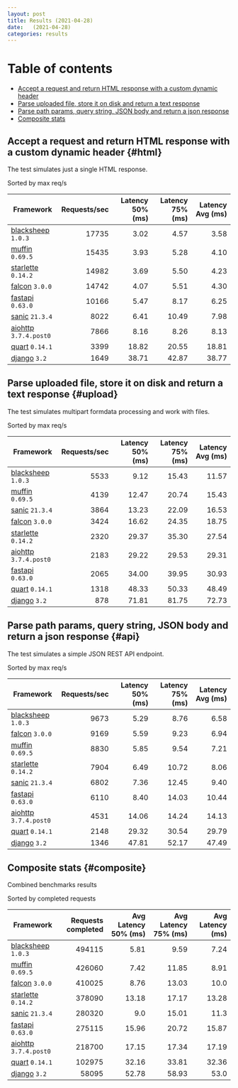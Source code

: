 ```yaml
---
layout: post
title: Results (2021-04-28)
date:   (2021-04-28)
categories: results
---
```


# Table of contents

* [Accept a request and return HTML response with a custom dynamic header](#html)
* [Parse uploaded file, store it on disk and return a text response](#upload)
* [Parse path params, query string, JSON body and return a json response](#api)
* [Composite stats ](#composite)

##  Accept a request and return HTML response with a custom dynamic header {#html}

The test simulates just a single HTML response. 

Sorted by max req/s

| Framework | Requests/sec | Latency 50% (ms) | Latency 75% (ms) | Latency Avg (ms) |
| --------- | -----------: | ---------------: | ---------------: | ---------------: |
| [blacksheep](https://pypi.org/project/blacksheep/) `1.0.3` | 17735 | 3.02 | 4.57 | 3.58
| [muffin](https://pypi.org/project/muffin/) `0.69.5` | 15435 | 3.93 | 5.28 | 4.10
| [starlette](https://pypi.org/project/starlette/) `0.14.2` | 14982 | 3.69 | 5.50 | 4.23
| [falcon](https://pypi.org/project/falcon/) `3.0.0` | 14742 | 4.07 | 5.51 | 4.30
| [fastapi](https://pypi.org/project/fastapi/) `0.63.0` | 10166 | 5.47 | 8.17 | 6.25
| [sanic](https://pypi.org/project/sanic/) `21.3.4` | 8022 | 6.41 | 10.49 | 7.98
| [aiohttp](https://pypi.org/project/aiohttp/) `3.7.4.post0` | 7866 | 8.16 | 8.26 | 8.13
| [quart](https://pypi.org/project/quart/) `0.14.1` | 3399 | 18.82 | 20.55 | 18.81
| [django](https://pypi.org/project/django/) `3.2` | 1649 | 38.71 | 42.87 | 38.77


## Parse uploaded file, store it on disk and return a text response  {#upload}
The test simulates multipart formdata processing and work with files.  

Sorted by max req/s

| Framework | Requests/sec | Latency 50% (ms) | Latency 75% (ms) | Latency Avg (ms) |
| --------- | -----------: | ---------------: | ---------------: | ---------------: |
| [blacksheep](https://pypi.org/project/blacksheep/) `1.0.3` | 5533 | 9.12 | 15.43 | 11.57
| [muffin](https://pypi.org/project/muffin/) `0.69.5` | 4139 | 12.47 | 20.74 | 15.43
| [sanic](https://pypi.org/project/sanic/) `21.3.4` | 3864 | 13.23 | 22.09 | 16.53
| [falcon](https://pypi.org/project/falcon/) `3.0.0` | 3424 | 16.62 | 24.35 | 18.75
| [starlette](https://pypi.org/project/starlette/) `0.14.2` | 2320 | 29.37 | 35.30 | 27.54
| [aiohttp](https://pypi.org/project/aiohttp/) `3.7.4.post0` | 2183 | 29.22 | 29.53 | 29.31
| [fastapi](https://pypi.org/project/fastapi/) `0.63.0` | 2065 | 34.00 | 39.95 | 30.93
| [quart](https://pypi.org/project/quart/) `0.14.1` | 1318 | 48.33 | 50.33 | 48.49
| [django](https://pypi.org/project/django/) `3.2` | 878 | 71.81 | 81.75 | 72.73


## Parse path params, query string, JSON body and return a json response  {#api}
The test simulates a simple JSON REST API endpoint.  

Sorted by max req/s

| Framework | Requests/sec | Latency 50% (ms) | Latency 75% (ms) | Latency Avg (ms) |
| --------- | -----------: | ---------------: | ---------------: | ---------------: |
| [blacksheep](https://pypi.org/project/blacksheep/) `1.0.3` | 9673 | 5.29 | 8.76 | 6.58
| [falcon](https://pypi.org/project/falcon/) `3.0.0` | 9169 | 5.59 | 9.23 | 6.94
| [muffin](https://pypi.org/project/muffin/) `0.69.5` | 8830 | 5.85 | 9.54 | 7.21
| [starlette](https://pypi.org/project/starlette/) `0.14.2` | 7904 | 6.49 | 10.72 | 8.06
| [sanic](https://pypi.org/project/sanic/) `21.3.4` | 6802 | 7.36 | 12.45 | 9.40
| [fastapi](https://pypi.org/project/fastapi/) `0.63.0` | 6110 | 8.40 | 14.03 | 10.44
| [aiohttp](https://pypi.org/project/aiohttp/) `3.7.4.post0` | 4531 | 14.06 | 14.24 | 14.13
| [quart](https://pypi.org/project/quart/) `0.14.1` | 2148 | 29.32 | 30.54 | 29.79
| [django](https://pypi.org/project/django/) `3.2` | 1346 | 47.81 | 52.17 | 47.49


## Composite stats {#composite}
Combined benchmarks results

Sorted by completed requests

| Framework | Requests completed | Avg Latency 50% (ms) | Avg Latency 75% (ms) | Avg Latency (ms) |
| --------- | -----------------: | -------------------: | -------------------: | ---------------: |
| [blacksheep](https://pypi.org/project/blacksheep/) `1.0.3` | 494115 | 5.81 | 9.59 | 7.24
| [muffin](https://pypi.org/project/muffin/) `0.69.5` | 426060 | 7.42 | 11.85 | 8.91
| [falcon](https://pypi.org/project/falcon/) `3.0.0` | 410025 | 8.76 | 13.03 | 10.0
| [starlette](https://pypi.org/project/starlette/) `0.14.2` | 378090 | 13.18 | 17.17 | 13.28
| [sanic](https://pypi.org/project/sanic/) `21.3.4` | 280320 | 9.0 | 15.01 | 11.3
| [fastapi](https://pypi.org/project/fastapi/) `0.63.0` | 275115 | 15.96 | 20.72 | 15.87
| [aiohttp](https://pypi.org/project/aiohttp/) `3.7.4.post0` | 218700 | 17.15 | 17.34 | 17.19
| [quart](https://pypi.org/project/quart/) `0.14.1` | 102975 | 32.16 | 33.81 | 32.36
| [django](https://pypi.org/project/django/) `3.2` | 58095 | 52.78 | 58.93 | 53.0
